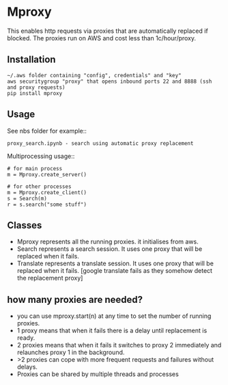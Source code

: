 Mproxy
======

This enables http requests via proxies that are automatically replaced if blocked.
The proxies run on AWS and cost less than 1c/hour/proxy.

Installation
------------

    ~/.aws folder containing "config", credentials" and "key"
    aws securitygroup "proxy" that opens inbound ports 22 and 8888 (ssh and proxy requests)
    pip install mproxy

Usage
-----

See nbs folder for example::

    proxy_search.ipynb - search using automatic proxy replacement
    
Multiprocessing usage::

    # for main process
    m = Mproxy.create_server()
    
    # for other processes
    m = Mproxy.create_client()
    s = Search(m)
    r = s.search("some stuff")

   
Classes
-------

* Mproxy represents all the running proxies. it initialises from aws.
* Search represents a search session. It uses one proxy that will be replaced when it fails.
* Translate represents a translate session. It uses one proxy that will be replaced when it fails.
[google translate fails as they somehow detect the replacement proxy]

how many proxies are needed?
----------------------------

* you can use mproxy.start(n) at any time to set the number of running proxies.
* 1 proxy means that when it fails there is a delay until replacement is ready.
* 2 proxies means that when it fails it switches to proxy 2 immediately and relaunches proxy 1 in the background.
* \>2 proxies can cope with more frequent requests and failures without delays.
* Proxies can be shared by multiple threads and processes

